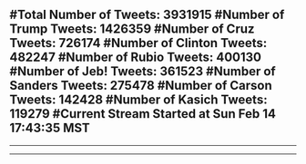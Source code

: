 #Total Number of Tweets: 3931915 
#Number of Trump Tweets: 1426359
#Number of Cruz Tweets: 726174
#Number of Clinton Tweets: 482247
#Number of Rubio Tweets: 400130
#Number of Jeb! Tweets: 361523
#Number of Sanders Tweets: 275478
#Number of Carson Tweets: 142428
#Number of Kasich Tweets: 119279
#Current Stream Started at Sun Feb 14 17:43:35 MST
---
---
---
